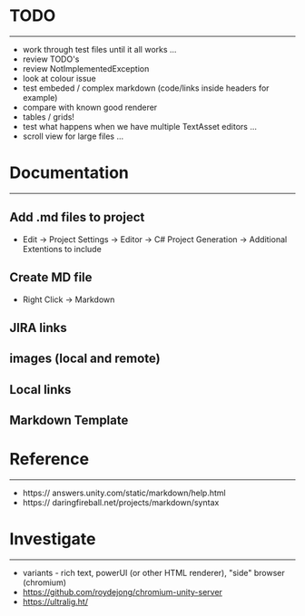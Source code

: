 # TODO
------------------------------------------------------------------------------

* work through test files until it all works ...
* review TODO's
* review NotImplementedException
* look at colour issue
* test embeded / complex markdown (code/links inside headers for example)
* compare with known good renderer
* tables / grids!
* test what happens when we have multiple TextAsset editors ...
* scroll view for large files ...

# Documentation
------------------------------------------------------------------------------

## Add .md files to project

* Edit -> Project Settings -> Editor -> C# Project Generation -> Additional Extentions to include

## Create MD file

* Right Click -> Markdown

## JIRA links
## images (local and remote)
## Local links
## Markdown Template


# Reference
------------------------------------------------------------------------------

* https:// answers.unity.com/static/markdown/help.html
* https:// daringfireball.net/projects/markdown/syntax


# Investigate
------------------------------------------------------------------------------

* variants - rich text, powerUI (or other HTML renderer), "side" browser (chromium)
 * https://github.com/roydejong/chromium-unity-server
 * https://ultralig.ht/

